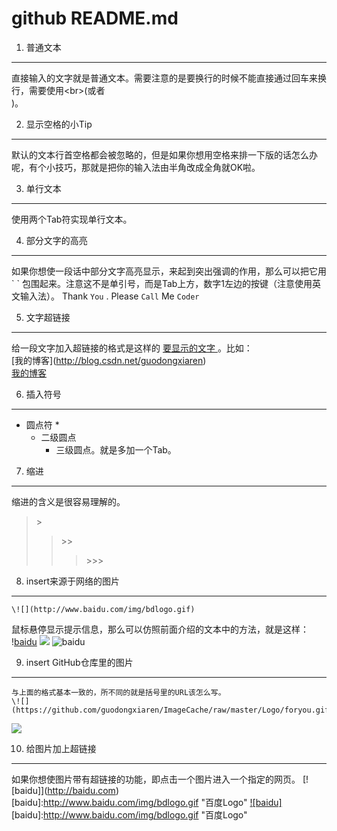 github README.md 
=========================

1. 普通文本
-------------------
直接输入的文字就是普通文本。需要注意的是要换行的时候不能直接通过回车来换行，需要使用\<br>(或者<br/>)。<br>

2. 显示空格的小Tip
-------------------
默认的文本行首空格都会被忽略的，但是如果你想用空格来排一下版的话怎么办呢，有个小技巧，那就是把你的输入法由半角改成全角就OK啦。<br>

3. 单行文本
-------------------
使用两个Tab符实现单行文本。

4. 部分文字的高亮
-------------------
如果你想使一段话中部分文字高亮显示，来起到突出强调的作用，那么可以把它用 \`  \` 包围起来。注意这不是单引号，而是Tab上方，数字1左边的按键（注意使用英文输入法）。
	Thank `You` . Please `Call` Me `Coder`

5. 文字超链接
-------------------
给一段文字加入超链接的格式是这样的 [ 要显示的文字 ]( 链接的地址 )。比如：	
	\[我的博客](http://blog.csdn.net/guodongxiaren)  
[我的博客](http://blog.csdn.net/guodongxiaren)  

6. 插入符号
-------------------
* 圆点符 \*
	* 二级圆点
		* 三级圆点。就是多加一个Tab。

7. 缩进
-------------------
缩进的含义是很容易理解的。
>\>
>>\>>
>>>\>>>

8. insert来源于网络的图片
-------------------
	\![](http://www.baidu.com/img/bdlogo.gif) 
鼠标悬停显示提示信息，那么可以仿照前面介绍的文本中的方法，就是这样：
    	\![baidu](http://www.baidu.com/img/bdlogo.gif "百度logo") 
![](http://www.baidu.com/img/bdlogo.gif) 
![baidu](http://www.baidu.com/img/bdlogo.gif "百度logo") 

9. insert GitHub仓库里的图片
-------------------
	与上面的格式基本一致的，所不同的就是括号里的URL该怎么写。
	\![](https://github.com/guodongxiaren/ImageCache/raw/master/Logo/foryou.gif) 
![](https://github.com/guodongxiaren/ImageCache/raw/master/Logo/foryou.gif) 

10. 给图片加上超链接
-------------------
如果你想使图片带有超链接的功能，即点击一个图片进入一个指定的网页。
	\[![baidu]](http://baidu.com)  
	\[baidu]:http://www.baidu.com/img/bdlogo.gif "百度Logo"
[![baidu]](http://baidu.com)  
[baidu]:http://www.baidu.com/img/bdlogo.gif "百度Logo"
